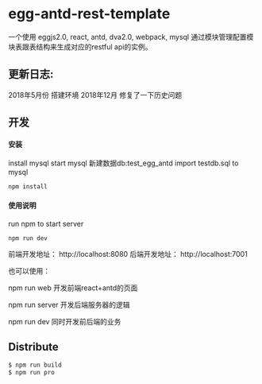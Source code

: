 # egg-antd-rest-template

一个使用 eggjs2.0, react, antd, dva2.0, webpack, mysql 通过模块管理配置模块表跟表结构来生成对应的restful api的实例。

 

## 更新日志:
2018年5月份  搭建环境
2018年12月   修复了一下历史问题

## 开发

#### 安装

install mysql
start mysql
新建数据db:test_egg_antd
import testdb.sql to mysql


```
npm install
```
#### 使用说明

run npm to start server

```
npm run dev
```

前端开发地址：  http://localhost:8080
后端开发地址：  http://localhost:7001

也可以使用：

npm run web 开发前端react+antd的页面

npm run server 开发后端服务器的逻辑

npm run dev 同时开发前后端的业务



## Distribute

```bash
$ npm run build
$ npm run pro
```

